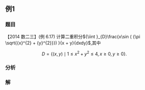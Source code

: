 ## 例1
### 题目
【2014 数二三】(例 6.17) 计算二重积分${\iint }_{D}\frac{x\sin ( {\pi \sqrt{{x}^{2} + {y}^{2}}}) }{x + y}{dxdy}$,其中

$$
D = \{  {( {x, y})  \mid  1 \leq  {x}^{2} + {y}^{2} \leq  4, x \geq  0, y \geq  0}\}  .
$$

### 分析

### 解